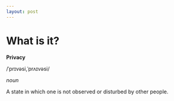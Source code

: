 ```yaml
---
layout: post
---
```


# What is it?

__Privacy__

/ˈprɪvəsi,ˈprʌɪvəsi/

_noun_

A state in which one is not observed or disturbed by other people.
